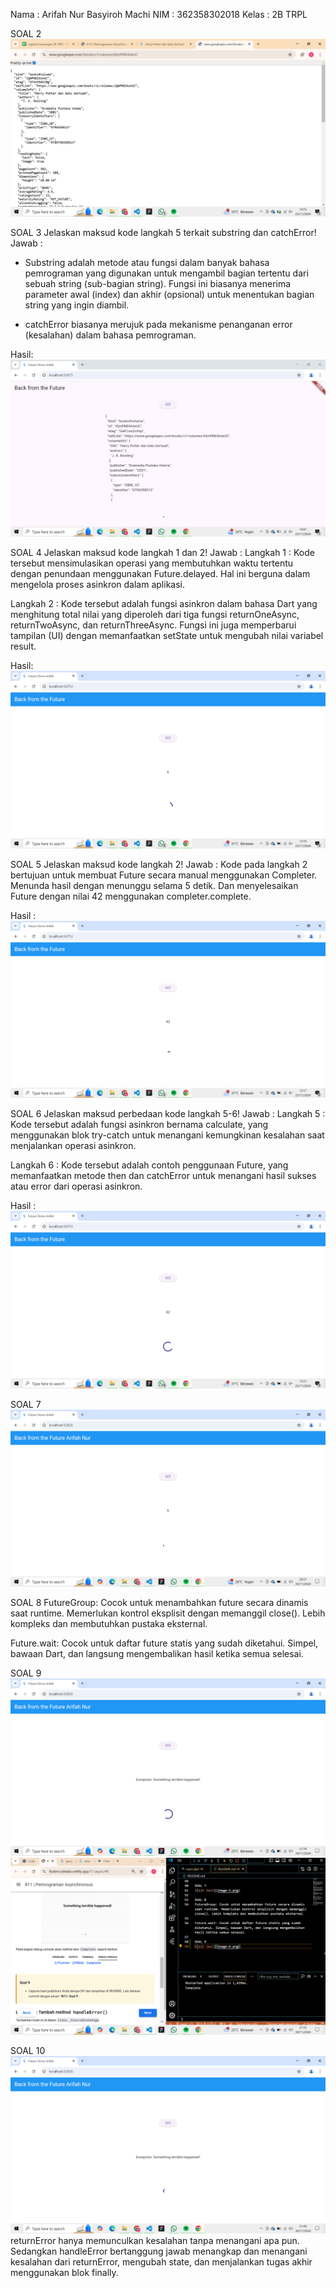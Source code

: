 Nama : Arifah Nur Basyiroh Machi 
NIM : 362358302018
Kelas : 2B TRPL

SOAL 2
![alt text](image.png)

SOAL 3
Jelaskan maksud kode langkah 5 terkait substring dan catchError!
Jawab :
- Substring adalah metode atau fungsi dalam banyak bahasa pemrograman yang digunakan untuk mengambil bagian tertentu dari sebuah string (sub-bagian string). Fungsi ini biasanya menerima parameter awal (index) dan akhir (opsional) untuk menentukan bagian string yang ingin diambil.

- catchError biasanya merujuk pada mekanisme penanganan error (kesalahan) dalam bahasa pemrograman.

Hasil:
![alt text](image-1.png)

SOAL 4
Jelaskan maksud kode langkah 1 dan 2!
Jawab :
Langkah 1 :
Kode tersebut mensimulasikan operasi yang membutuhkan waktu tertentu dengan penundaan menggunakan Future.delayed. Hal ini berguna dalam mengelola proses asinkron dalam aplikasi.

Langkah 2 : 
Kode tersebut adalah fungsi asinkron dalam bahasa Dart yang menghitung total nilai yang diperoleh dari tiga fungsi returnOneAsync, returnTwoAsync, dan returnThreeAsync. Fungsi ini juga memperbarui tampilan (UI) dengan memanfaatkan setState untuk mengubah nilai variabel result.

Hasil:
![alt text](image-2.png)

SOAL 5
Jelaskan maksud kode langkah 2!
Jawab :
Kode pada langkah 2 bertujuan untuk membuat Future secara manual menggunakan Completer. Menunda hasil dengan menunggu selama 5 detik. Dan menyelesaikan Future dengan nilai 42 menggunakan completer.complete.

Hasil :
![alt text](image-3.png)

SOAL 6
Jelaskan maksud perbedaan kode langkah 5-6!
Jawab :
Langkah 5 :
Kode tersebut adalah fungsi asinkron bernama calculate, yang menggunakan blok try-catch untuk menangani kemungkinan kesalahan saat menjalankan operasi asinkron.

Langkah 6 :
Kode tersebut adalah contoh penggunaan Future, yang memanfaatkan metode then dan catchError untuk menangani hasil sukses atau error dari operasi asinkron. 

Hasil :
![alt text](image-4.png)

SOAL 7
![alt text](image-5.png)

SOAL 8
FutureGroup: Cocok untuk menambahkan future secara dinamis saat runtime. Memerlukan kontrol eksplisit dengan memanggil close(). Lebih kompleks dan membutuhkan pustaka eksternal.

Future.wait: Cocok untuk daftar future statis yang sudah diketahui. Simpel, bawaan Dart, dan langsung mengembalikan hasil ketika semua selesai.

SOAL 9
![alt text](image-6.png)
![alt text](image-7.png)

SOAL 10
![alt text](image-8.png)
returnError hanya memunculkan kesalahan tanpa menangani apa pun. Sedangkan handleError bertanggung jawab menangkap dan menangani kesalahan dari returnError, mengubah state, dan menjalankan tugas akhir menggunakan blok finally.

